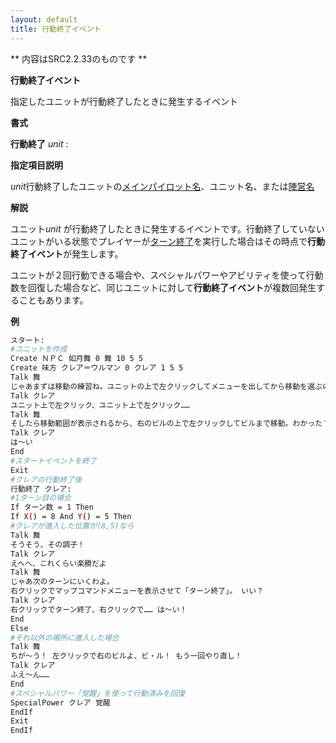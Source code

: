 ```yaml
---
layout: default
title: 行動終了イベント
---
```

** 内容はSRC2.2.33のものです **

**行動終了イベント**

指定したユニットが行動終了したときに発生するイベント

**書式**

**行動終了** *unit* :

**指定項目説明**

*unit*行動終了したユニットの[メインパイロット名](メインパイロット名.md)、ユニット名、または[陣営名](陣営名.md)

**解説**

ユニット*unit* が行動終了したときに発生するイベントです。行動終了していないユニットがいる状態でプレイヤーが[ターン終了](ターン終了.md)を実行した場合はその時点で**行動終了イベント**が発生します。

ユニットが２回行動できる場合や、スペシャルパワーやアビリティを使って行動数を回復した場合など、同じユニットに対して**行動終了イベント**が複数回発生することもあります。

**例**
```sh
スタート:
#ユニットを作成
Create ＮＰＣ 如月舞 0 舞 10 5 5
Create 味方 クレア＝ウルマン 0 クレア 1 5 5
Talk 舞
じゃあまずは移動の練習ね。ユニットの上で左クリックしてメニューを出してから移動を選ぶの
Talk クレア
ユニット上で左クリック、ユニット上で左クリック……
Talk 舞
そしたら移動範囲が表示されるから、右のビルの上で左クリックしてビルまで移動。わかった？
Talk クレア
は～い
End
#スタートイベントを終了
Exit
#クレアの行動終了後
行動終了 クレア:
#1ターン目の場合
If ターン数 = 1 Then
If X() = 8 And Y() = 5 Then
#クレアが進入した位置が(8,5)なら
Talk 舞
そうそう、その調子！
Talk クレア
えへへ、これくらい楽勝だよ
Talk 舞
じゃあ次のターンにいくわよ。
右クリックでマップコマンドメニューを表示させて「ターン終了」。 いい？
Talk クレア
右クリックでターン終了、右クリックで…… は～い！
End
Else
#それ以外の場所に進入した場合
Talk 舞
ちが～う！ 左クリックで右のビルよ、ビ・ル！ もう一回やり直し！
Talk クレア
ふえ～ん……
End
#スペシャルパワー「覚醒」を使って行動済みを回復
SpecialPower クレア 覚醒
EndIf
Exit
EndIf
```

